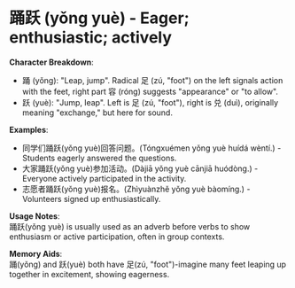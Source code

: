 # **踊跃 (yǒng yuè) - Eager; enthusiastic; actively**

**Character Breakdown**:  
- 踊 (yǒng): "Leap, jump". Radical 足 (zú, "foot") on the left signals action with the feet, right part 容 (róng) suggests "appearance" or "to allow".  
- 跃 (yuè): "Jump, leap". Left is 足 (zú, "foot"), right is 兑 (duì), originally meaning "exchange," but here for sound.

**Examples**:  
- 同学们踊跃(yǒng yuè)回答问题。(Tóngxuémen yǒng yuè huídá wèntí.) - Students eagerly answered the questions.  
- 大家踊跃(yǒng yuè)参加活动。(Dàjiā yǒng yuè cānjiā huódòng.) - Everyone actively participated in the activity.  
- 志愿者踊跃(yǒng yuè)报名。(Zhìyuànzhě yǒng yuè bàomíng.) - Volunteers signed up enthusiastically.

**Usage Notes**:  
踊跃(yǒng yuè) is usually used as an adverb before verbs to show enthusiasm or active participation, often in group contexts.

**Memory Aids**:  
踊(yǒng) and 跃(yuè) both have 足(zú, "foot")-imagine many feet leaping up together in excitement, showing eagerness.